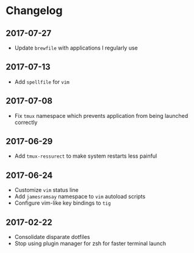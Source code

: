 # Changelog

## 2017-07-27

- Update `brewfile` with applications I regularly use

## 2017-07-13

- Add `spellfile` for `vim`

## 2017-07-08

- Fix `tmux` namespace which prevents application from being launched correctly

## 2017-06-29

- Add `tmux-ressurect` to make system restarts less painful

## 2017-06-24

- Customize `vim` status line
- Add `jamesramsay` namespace to `vim` autoload scripts
- Configure vim-like key bindings to `tig`

## 2017-02-22

- Consolidate disparate dotfiles
- Stop using plugin manager for zsh for faster terminal launch
